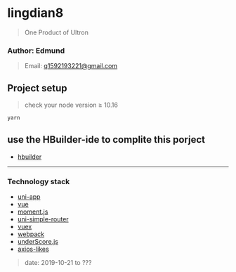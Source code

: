 # lingdian8
> One Product of Ultron

### Author: Edmund
> Email: q1592193221@gmail.com
## Project setup

> check your node version ≥ 10.16
```js
yarn
```

## use the HBuilder-ide to complite this porject
- [hbuilder](https://dcloud.io/)

---

### Technology stack

- [uni-app](https://uniapp.dcloud.io/)
- [vue](https://cn.vuejs.org/v2/api/)
- [moment.js](http://momentjs.cn/)
- [uni-simple-router](https://ext.dcloud.net.cn/plugin?id=578)
- [vuex](https://vuex.vuejs.org/zh/guide/)
- [webpack](https://www.webpackjs.com/)
- [underScore.js](https://www.html.cn/doc/underscore/)
- [axios-likes](https://ext.dcloud.net.cn/plugin?id=392)


> date: 2019-10-21 to ??? 
